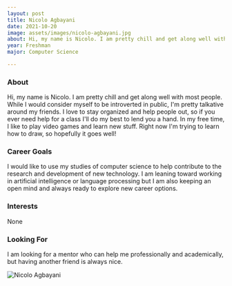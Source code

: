 ```yaml
---
layout: post
title: Nicolo Agbayani 
date: 2021-10-20
image: assets/images/nicolo-agbayani.jpg
about: Hi, my name is Nicolo. I am pretty chill and get along well with most people. While I would consider myself to be introverted in public, I'm pretty talkative around my friends. I love to stay organized and help people out, so if you ever need help for a class I'll do my best to lend you a hand. In my free time, I like to play video games and learn new stuff. Right now I'm trying to learn how to draw, so hopefully it goes well!
year: Freshman
major: Computer Science

---
```


### About

Hi, my name is Nicolo. I am pretty chill and get along well with most people. While I would consider myself to be introverted in public, I'm pretty talkative around my friends. I love to stay organized and help people out, so if you ever need help for a class I'll do my best to lend you a hand. In my free time, I like to play video games and learn new stuff. Right now I'm trying to learn how to draw, so hopefully it goes well!

### Career Goals

I would like to use my studies of computer science to help contribute to the research and development of new technology. I am leaning toward working in artificial intelligence or language processing but I am also keeping an open mind and always ready to explore new career options.

### Interests

None

### Looking For

I am looking for a mentor who can help me professionally and academically, but having another friend is always nice.

<div class="text-center my-5">
    <img src="{ "https://sase-drexel.github.io/mentorship-2021/assets/images/nicolo-agbayani.jpg" | absolute_url }" alt="Nicolo Agbayani" class="rounded post-img" />
</div>
